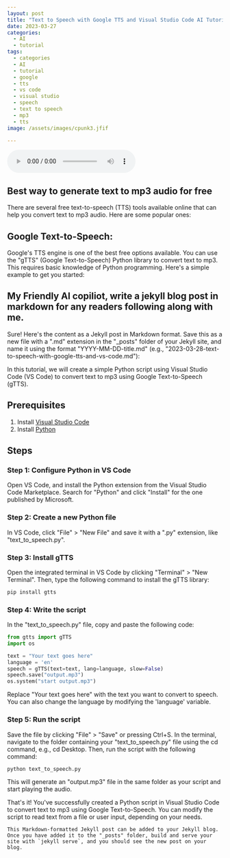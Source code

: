 ```yaml
---
layout: post
title: "Text to Speech with Google TTS and Visual Studio Code AI Tutorial"
date: 2023-03-27
categories:
  - AI
  - tutorial
tags:
  - categories
  - AI
  - tutorial
  - google
  - tts
  - vs code
  - visual studio
  - speech
  - text to speech
  - mp3
  - tts
image: /assets/images/cpunk3.jfif

---
```


<audio controls>
  <source src="/assets/audio/tts.mp3" type="audio/mpeg">
  Your browser does not support the audio element.
</audio>


## Best way to generate text to mp3 audio for free

There are several free text-to-speech (TTS) tools available online that can help you convert text to mp3 audio. Here are some popular ones:

## Google Text-to-Speech:
Google's TTS engine is one of the best free options available. You can use the "gTTS" (Google Text-to-Speech) Python library to convert text to mp3. This requires basic knowledge of Python programming. Here's a simple example to get you started:

## My Friendly AI copiliot, write a jekyll blog post in markdown for any readers following along with me.

Sure! Here's the content as a Jekyll post in Markdown format. Save this as a new file with a ".md" extension in the "_posts" folder of your Jekyll site, and name it using the format "YYYY-MM-DD-title.md" (e.g., "2023-03-28-text-to-speech-with-google-tts-and-vs-code.md"):

In this tutorial, we will create a simple Python script using Visual Studio Code (VS Code) to convert text to mp3 using Google Text-to-Speech (gTTS).

## Prerequisites

1. Install [Visual Studio Code](https://code.visualstudio.com/download)
2. Install [Python](https://www.python.org/downloads/)

## Steps

### Step 1: Configure Python in VS Code

Open VS Code, and install the Python extension from the Visual Studio Code Marketplace. Search for "Python" and click "Install" for the one published by Microsoft.

### Step 2: Create a new Python file

In VS Code, click "File" > "New File" and save it with a ".py" extension, like "text_to_speech.py".

### Step 3: Install gTTS

Open the integrated terminal in VS Code by clicking "Terminal" > "New Terminal". Then, type the following command to install the gTTS library:

```bash
pip install gtts
```
### Step 4: Write the script
In the "text_to_speech.py" file, copy and paste the following code:

```python
from gtts import gTTS
import os

text = "Your text goes here"
language = 'en'
speech = gTTS(text=text, lang=language, slow=False)
speech.save("output.mp3")
os.system("start output.mp3")
```
Replace "Your text goes here" with the text you want to convert to speech. You can also change the language by modifying the 'language' variable.

### Step 5: Run the script
Save the file by clicking "File" > "Save" or pressing Ctrl+S. In the terminal, navigate to the folder containing your "text_to_speech.py" file using the cd command, e.g., cd Desktop. Then, run the script with the following command:

```python
python text_to_speech.py
```

This will generate an "output.mp3" file in the same folder as your script and start playing the audio.

That's it! You've successfully created a Python script in Visual Studio Code to convert text to mp3 using Google Text-to-Speech. You can modify the script to read text from a file or user input, depending on your needs.

```vbnet
This Markdown-formatted Jekyll post can be added to your Jekyll blog. Once you have added it to the "_posts" folder, build and serve your site with `jekyll serve`, and you should see the new post on your blog.
```